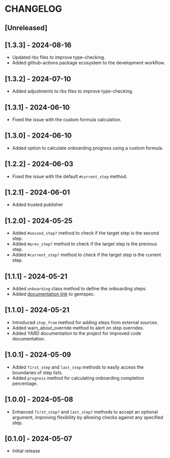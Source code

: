 # CHANGELOG

## [Unreleased]

## [1.3.3] - 2024-08-16

- Updated rbs files to improve type-checking.
- Added github-actions package ecosystem to the development workflow.

## [1.3.2] - 2024-07-10

- Added adjustments to rbs files to improve type-checking.

## [1.3.1] - 2024-06-10

- Fixed the issue with the custom formula calculation.

## [1.3.0] - 2024-06-10

- Added option to calculate onboarding progress using a custom formula.

## [1.2.2] - 2024-06-03

- Fixed the issue with the default `#current_step` method.

## [1.2.1] - 2024-06-01

- Added trusted publisher

## [1.2.0] - 2024-05-25

- Added `#second_step?` method to check if the target step is the second step.
- Added `#prev_step?` method to check if the target step is the previous step.
- Added `#current_step?` method to check if the target step is the current step.

## [1.1.1] - 2024-05-21

- Added `onboarding` class method to define the onboarding steps.
- Added [documentation link](https://rubydoc.info/gems/onboardable) to gemspec.

## [1.1.0] - 2024-05-21

- Introduced `step_from` method for adding steps from external sources.
- Added warn_about_override method to alert on step overrides.
- Added YARD documentation to the project for improved code documentation.

## [1.0.1] - 2024-05-09

- Added `first_step` and `last_step` methods to easily access
  the boundaries of step lists.
- Added `progress` method for calculating onboarding completion percentage.

## [1.0.0] - 2024-05-08

- Enhanced `first_step?` and `last_step?` methods to accept an optional argument,
  improving flexibility by allowing checks against any specified step.

## [0.1.0] - 2024-05-07

- Initial release
